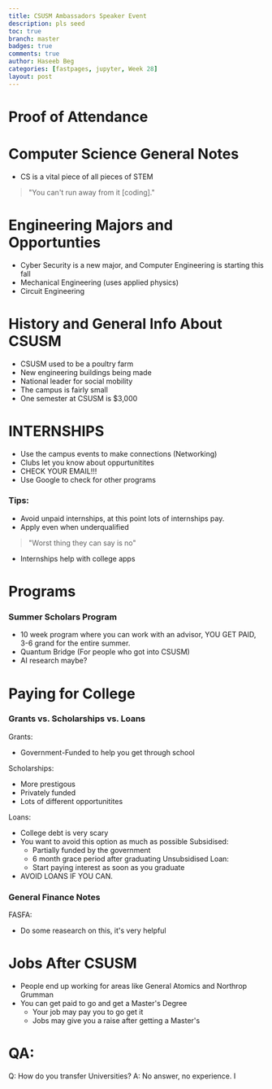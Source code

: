 ```yaml
---
title: CSUSM Ambassadors Speaker Event
description: pls seed
toc: true
branch: master
badges: true
comments: true
author: Haseeb Beg
categories: [fastpages, jupyter, Week 28] 
layout: post
---
```


# Proof of Attendance


# Computer Science General Notes
- CS is a vital piece of all pieces of STEM
> "You can't run away from it [coding]."


# Engineering Majors and Opportunties
- Cyber Security is a new major, and Computer Engineering is starting this fall
- Mechanical Engineering (uses applied physics)
- Circuit Engineering


# History and General Info About CSUSM
- CSUSM used to be a poultry farm
- New engineering buildings being made
- National leader for social mobility
- The campus is fairly small
- One semester at CSUSM is $3,000

# INTERNSHIPS
- Use the campus events to make connections (Networking)
- Clubs let you know about oppurtunitites
- CHECK YOUR EMAIL!!!
- Use Google to check for other programs
### Tips:
- Avoid unpaid internships, at this point lots of internships pay.
- Apply even when underqualified
> "Worst thing they can say is no"
- Internships help with college apps

# Programs
### Summer Scholars Program
- 10 week program where you can work with an advisor, YOU GET PAID, 3-6 grand for the entire summer.
- Quantum Bridge (For people who got into CSUSM)
- AI research maybe?

# Paying for College

### Grants vs. Scholarships vs. Loans
Grants:
- Government-Funded to help you get through school

Scholarships:
- More prestigous
- Privately funded
- Lots of different opportunitites

Loans:
- College debt is very scary
- You want to avoid this option as much as possible
    Subsidised:
    - Partially funded by the government
    - 6 month grace period after graduating
    Unsubsidised Loan:
    - Start paying interest as soon as you graduate
- AVOID LOANS IF YOU CAN.

### General Finance Notes

FASFA: 
- Do some reasearch on this, it's very helpful


# Jobs After CSUSM
- People end up working for areas like General Atomics and Northrop Grumman
- You can get paid to go and get a Master's Degree
    - Your job may pay you to go get it
    - Jobs may give you a raise after getting a Master's


# QA:
Q: How do you transfer Universities?
A: No answer, no experience. I
